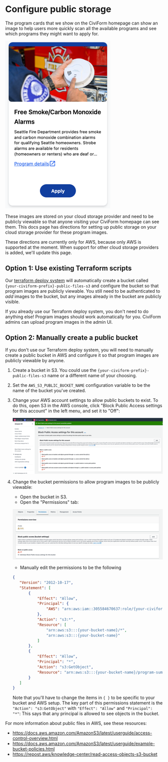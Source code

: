 # Configure public storage

The program cards that we show on the CiviForm homepage can show an image to
help users more quickly scan all the available programs and see which programs
they might want to apply for.

![Program card with a helpful image](assets/program-card-with-image.png)

These images are stored on your cloud storage provider and need to be publicly
viewable so that anyone visiting your CiviForm homepage can see them. This docs
page has directions for setting up public storage on your cloud storage provider
for these program images. 

These directions are currently only for AWS, because only AWS is supported at
the moment. When support for other cloud storage providers is added, we'll
update this page.

## Option 1: Use existing Terraform scripts

Our [terraform deploy system](https://docs.civiform.us/it-manual/sre-playbook/initial-deployment/terraform-deploy-system)
will automatically create a bucket called `{your-civiform-prefix}-public-files-s3`
and configure the bucket so that program images are publicly viewable. You still
need to be authenticated to *add* images to the bucket, but any images already
in the bucket are publicly visible.

If you already use our Terraform deploy system, you don't need to do anything
else! Program images should work automatically for you. CiviForm admins can
upload program images in the admin UI.

## Option 2: Manually create a public bucket

If you don't use our Terraform deploy system, you will need to manually create a
public bucket in AWS and configure it so that program images are publicly
viewable by anyone.

1. Create a bucket in S3. You could use the
`{your-civiform-prefix}-public-files-s3` name or a different name of your
choosing.

2. Set the `AWS_S3_PUBLIC_BUCKET_NAME` configuration variable to be the name of
the bucket you've created.

3. Change your AWS account settings to allow public buckets to exist. To do
this, open S3 in the AWS console, click "Block Public Access settings for this
account" in the left menu, and set it to "Off":

   ![Block Public Access settings menu in AWS with all blocks set to "Off"](assets/block-public-access-page.png)

4. Change the bucket permissions to allow program images to be publicly viewable:

   - Open the bucket in S3.
   - Open the "Permissions" tab:
  
   ![Bucket "Permissions" tab](assets/bucket-permissions-tab.png)

   - Manually edit the permissions to be the following
   
    ```json
   {
       "Version": "2012-10-17",
       "Statement": [
           {
               "Effect": "Allow",
               "Principal": {
                   "AWS": "arn:aws:iam::305584670637:role/{your-civiform-prefix}-ecs-task-execution-role"
               },
               "Action": "s3:*",
               "Resource": [
                   "arn:aws:s3:::{your-bucket-name}/*",
                   "arn:aws:s3:::{your-bucket-name}"
               ]
           },
           {
               "Effect": "Allow",
               "Principal": "*",
               "Action": "s3:GetObject",
               "Resource": "arn:aws:s3:::{your-bucket-name}/program-summary-image/program-*"
           }
       ]
   }
   ```

   Note that you'll have to change the items in `{ }` to be specific to your
   bucket and AWS setup. The key part of this permissions statement is the
   `"Action": "s3:GetObject"` with `"Effect": "Allow"` and `"Principal": "*"`:
   This says that any principal is allowed to see objects in the bucket.

For more information about public files in AWS, see these resources:
 - https://docs.aws.amazon.com/AmazonS3/latest/userguide/access-control-overview.html
 - https://docs.aws.amazon.com/AmazonS3/latest/userguide/example-bucket-policies.html
 - https://repost.aws/knowledge-center/read-access-objects-s3-bucket

